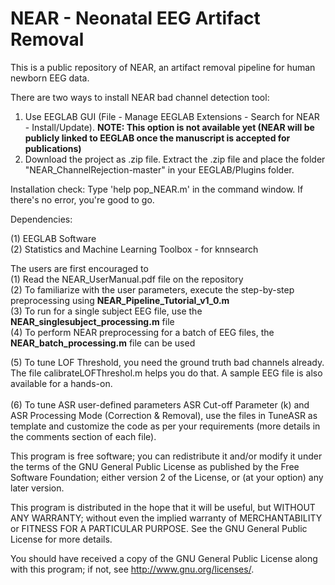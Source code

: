 # NEAR - Neonatal EEG Artifact Removal

This is a public repository of NEAR, an artifact removal pipeline for human newborn EEG data. <br />

There are two ways to install NEAR bad channel detection tool: <br />

1) Use EEGLAB GUI (File - Manage EEGLAB Extensions - Search for NEAR - Install/Update). **NOTE: This option is not available yet (NEAR will be publicly linked to EEGLAB once the manuscript is accepted for publications) <br />**
2) Download the project as .zip file. Extract the .zip file and place the folder "NEAR_ChannelRejection-master" in your EEGLAB/Plugins folder. 

Installation check: Type 'help pop_NEAR.m' in the command window. If there's no error, you're good to go. <br />

Dependencies: <br />

(1) EEGLAB Software <br />
(2) Statistics and Machine Learning Toolbox - for knnsearch

The users are first encouraged to <br />
(1) Read the NEAR_UserManual.pdf file on the repository <br />
(2) To familiarize with the user parameters, execute the step-by-step preprocessing using **NEAR_Pipeline_Tutorial_v1_0.m** <br />
(3) To run for a single subject EEG file, use the **NEAR_singlesubject_processing.m** file <br />
(4) To perform NEAR preprocessing for a batch of EEG files, the **NEAR_batch_processing.m** file can be used <br />

(5) To tune LOF Threshold, you need the ground truth bad channels already. The file calibrateLOFThreshol.m helps you do that. A sample EEG file is also available for a hands-on. <br />
<br />
(6) To tune ASR user-defined parameters ASR Cut-off Parameter (k) and ASR Processing Mode (Correction & Removal), use the files in TuneASR as template and customize the code as per your requirements (more details in the comments section of each file). <br />



This program is free software; you can redistribute it and/or modify it under the terms of the GNU General Public License as published by the Free Software Foundation; either version 2 of the License, or (at your option) any later version. <br />

This program is distributed in the hope that it will be useful, but WITHOUT ANY WARRANTY; without even the implied warranty of MERCHANTABILITY or FITNESS FOR A PARTICULAR PURPOSE. See the GNU General Public License for more details. <br />

You should have received a copy of the GNU General Public License along with this program; if not, see http://www.gnu.org/licenses/.
